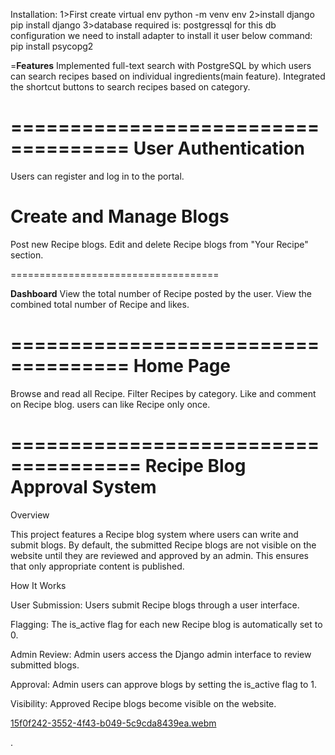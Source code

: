 Installation:
1>First create virtual env 
python -m venv env
2>install django
pip install django
3>database required is:
postgressql for this db configuration we need to install adapter to install it user below command:
pip install psycopg2


=**Features**
Implemented full-text search with PostgreSQL by which users can search recipes based on individual ingredients(main feature).
Integrated the shortcut buttons to search recipes based on category.

====================================
**User Authentication**
====================================

Users can register and log in to the portal.

**Create and Manage Blogs**
====================================

Post new Recipe blogs.
Edit and delete Recipe blogs from "Your Recipe" section.

====================================

**Dashboard**
View the total number of Recipe posted by the user.
View the combined total number of Recipe and likes.

====================================
**Home Page**
====================================

Browse and read all Recipe.
Filter Recipes by category.
Like and comment on Recipe blog.
users can like Recipe only once.

=====================================
**Recipe Blog Approval System**
====================================

Overview

This project features a Recipe blog system where users can write and submit blogs. By default, the submitted Recipe blogs are not visible on the website until they are reviewed and approved by an admin. This ensures that only appropriate content is published.

How It Works

User Submission: Users submit Recipe blogs through a user interface.

Flagging: The is_active flag for each new Recipe blog is automatically set to 0.

Admin Review: Admin users access the Django admin interface to review submitted blogs.

Approval: Admin users can approve blogs by setting the is_active flag to 1.

Visibility: Approved Recipe blogs become visible on the website.


[15f0f242-3552-4f43-b049-5c9cda8439ea.webm](https://github.com/user-attachments/assets/57bd1870-cf02-4e7d-8e54-ab8d79445d48)













.

